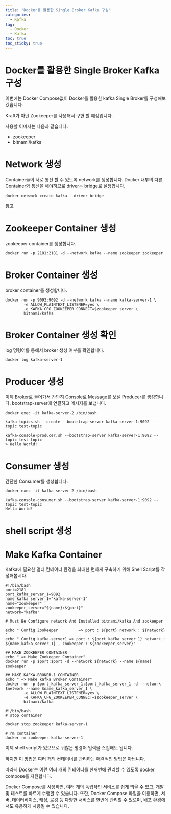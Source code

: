 ```yaml
---
title: "Docker를 활용한 Single Broker Kafka 구성"
categories:
  - Kafka
tag:
  - Docker
  - Kafka
toc: true
toc_sticky: true
---
```

# Docker를 활용한 Single Broker Kafka 구성

이번에는 Docker Compose없이 Docker를 활용한 kafka Single Broker를 구성해보겠습니다. 

Kraft가 아닌 Zookeeper를 사용해서 구현 할 예정입니다. 

사용할 이미지는 다음과 같습니다.

- zookeeper
- bitnami/kafka

# Network 생성

Container들이 서로 통신 할 수 있도록 network를 생성합니다. Docker 내부의 다른 Container와 통신을 해야하므로 driver는 bridge로 설정합니다.

```shell
docker network create kafka --driver bridge
```

[참고](https://docs.docker.com/network/)

# Zookeeper Container 생성

zookeeper container를 생성합니다.

```shell
docker run -p 2181:2181 -d --network kafka --name zookeeper zookeeper
```

# Broker Container 생성

broker container를 생성합니다.

```shell
docker run -p 9092:9092 -d --network kafka --name kafka-server-1 \
        -e ALLOW_PLAINTEXT_LISTENER=yes \
        -e KAFKA_CFG_ZOOKEEPER_CONNECT=$zookeeper_server \
        bitnami/kafka
```

# Broker Container 생성 확인

log 명령어를 통해서 broker 생성 여부를 확인합니다.

```shell
docker log kafka-server-1
```

# Producer 생성

이제 Broker로 들어가서 간단히 Console로 Message를 보낼 Producer를 생성합니다. bootstrap-server에 연결하고 메시지를 보냅니다.

```shell
docker exec -it kafka-server-2 /bin/bash

kafka-topics.sh --create --bootstrap-server kafka-server-1:9092 --topic test-topic

kafka-console-producer.sh --bootstrap-server kafka-server-1:9092 --topic test-topic
> Hello World!
```

# Consumer 생성

간단한 Consumer를 생성합니다.

```shell
docker exec -it kafka-server-2 /bin/bash

kafka-console-consumer.sh --bootstrap-server kafka-server-1:9092 --topic test-topic
Hello World!
```

# shell script 생성

# Make Kafka Container

Kafka에 필요한 멀티 컨테이너 환경을 최대한 편하게 구축하기 위해 Shell Script를 작성해봅시다.

```shell
#!/bin/bash
port=2181
port_kafka_server_1=9092
name_kafka_server_1="kafka-server-1"
name="zookeeper"
zookeeper_server="${name}:${port}"
network="kafka"

# Must Be Configure network And Installed bitnami/kafka And zookeeper

echo " Config Zookeeper         => port : ${port} network : ${network} "
echo " Config kafka-server1 => port : ${port_kafka_server_1} network : ${name_kafka_server_1} , zookeeper : ${zookeeper_server}"

## MAKE ZOOKEEPER CONTAINER
echo " => Make Zookeeper Container"
docker run -p $port:$port -d --network ${network} --name ${name} zookeeper

## MAKE KAFKA-BROKER-1 CONTAINER
echo " => Make kafka Broker Container"
docker run -p $port_kafka_server_1:$port_kafka_server_1 -d --network $network --name $name_kafka_server_1 \
        -e ALLOW_PLAINTEXT_LISTENER=yes \
        -e KAFKA_CFG_ZOOKEEPER_CONNECT=$zookeeper_server \
        bitnami/kafka
```

```shell
#!/bin/bash
# stop container

docker stop zookeeper kafka-server-1

# rm container
docker rm zookeeper kafka-server-1
```



이제 shell script가 있으므로 귀찮은 명령어 입력을 스킵해도 됩니다.

하지만 이 방법은 여러 개의 컨테이너를 관리하는 매력적인 방법은 아닙니다.

따라서 Docker는 이런 여러 개의 컨테이너를 한꺼번에 관리할 수 있도록 docker compose를 지원합니다.



Docker Compose를 사용하면, 여러 개의 독립적인 서비스를 쉽게 띄울 수 있고, 개발 및 테스트를 빠르게 수행할 수 있습니다. 또한, Docker Compose 파일을 이용하면, 서버, 데이터베이스, 캐싱, 로깅 등 다양한 서비스를 한번에 관리할 수 있으며, 배포 환경에서도 유용하게 사용될 수 있습니다.

